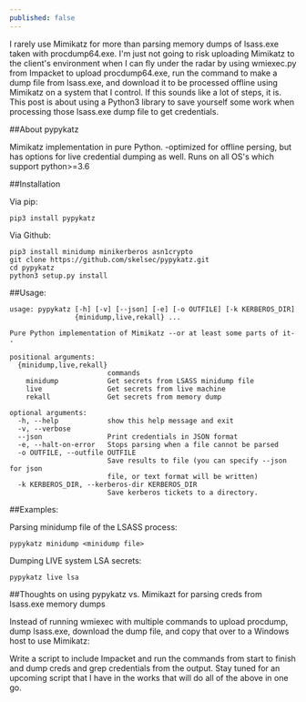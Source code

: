 ```yaml
---
published: false
---
```

I rarely use Mimikatz for more than parsing memory dumps of lsass.exe taken with procdump64.exe. I'm just not going to risk uploading Mimikatz to the client's environment when I can fly under the radar by using wmiexec.py from Impacket to upload procdump64.exe, run the command to make a dump file from lsass.exe, and download it to be processed offline using Mimikatz on a system that I control. If this sounds like a lot of steps, it is. This post is about using a Python3 library to save yourself some work when processing those lsass.exe dump file to get credentials.

##About pypykatz

Mimikatz implementation in pure Python. -optimized for offline persing, but has options for live credential dumping as well. Runs on all OS's which support python>=3.6

##Installation

Via pip: 

```
pip3 install pypykatz
```

Via Github:

```
pip3 install minidump minikerberos asn1crypto
git clone https://github.com/skelsec/pypykatz.git
cd pypykatz
python3 setup.py install
```

##Usage:

```
usage: pypykatz [-h] [-v] [--json] [-e] [-o OUTFILE] [-k KERBEROS_DIR]
                {minidump,live,rekall} ...

Pure Python implementation of Mimikatz --or at least some parts of it--

positional arguments:
  {minidump,live,rekall}
                        commands
    minidump            Get secrets from LSASS minidump file
    live                Get secrets from live machine
    rekall              Get secrets from memory dump

optional arguments:
  -h, --help            show this help message and exit
  -v, --verbose
  --json                Print credentials in JSON format
  -e, --halt-on-error   Stops parsing when a file cannot be parsed
  -o OUTFILE, --outfile OUTFILE
                        Save results to file (you can specify --json for json
                        file, or text format will be written)
  -k KERBEROS_DIR, --kerberos-dir KERBEROS_DIR
                        Save kerberos tickets to a directory.
```

##Examples:

Parsing minidump file of the LSASS process:

```
pypykatz minidump <minidump file>
```



Dumping LIVE system LSA secrets:

```
pypykatz live lsa
```

##Thoughts on using pypykatz vs. Mimikazt for parsing creds from lsass.exe memory dumps

Instead of running wmiexec with multiple commands to upload procdump, dump lsass.exe, download the dump file, and copy that over to a Windows host to use Mimikatz: 

Write a script to include Impacket and run the commands from start to finish and dump creds and grep credentials from the output. Stay tuned for an upcoming script that I have in the works that will do all of the above in one go.